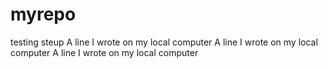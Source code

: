 # myrepo
testing steup 
A line I wrote on my local computer
A line I wrote on my local computer
A line I wrote on my local computer
